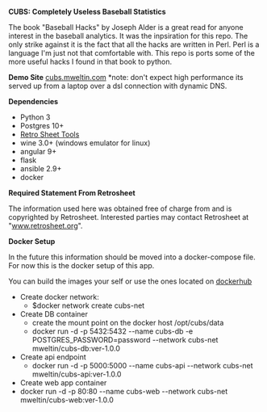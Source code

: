 **CUBS: Completely Useless Baseball Statistics**

The book "Baseball Hacks" by Joseph Alder is a great read for anyone interest in the
baseball analytics.  It was the inpsiration for this repo.  The only strike against it
is the fact that all the hacks are written in Perl.  Perl is a language I'm just 
not that comfortable with.  This repo is ports some of the more useful hacks I found in that book to python. 

**Demo Site**
[cubs.mweltin.com](http://cubs.mweltin.com)
*note: don't expect high performance its served up from a laptop over a dsl connection with dynamic DNS.

**Dependencies**
 - Python 3
 - Postgres 10+
 - [Retro Sheet Tools](https://www.retrosheet.org/tools.htm)
 - wine 3.0+ (windows emulator for linux)
 - angular 9+
 - flask
 - ansible 2.9+
 - docker
 

**Required Statement From Retrosheet**
 
The information used here was obtained free of
charge from and is copyrighted by Retrosheet.  Interested
parties may contact Retrosheet at "www.retrosheet.org".

**Docker Setup**

In the future this information should be moved into a docker-compose file.
For now this is the docker setup of this app.

You can build the images your self or use the ones located on [dockerhub](https://hub.docker.com/u/mweltin)
   
 - Create docker network: 
   - $docker network create cubs-net
 - Create DB container
   - create the mount point on the docker host /opt/cubs/data
   - docker run -d -p 5432:5432 --name cubs-db -e POSTGRES_PASSWORD=password --network cubs-net mweltin/cubs-db:ver-1.0.0
 - Create api endpoint
   - docker run -d -p 5000:5000 --name cubs-api --network cubs-net mweltin/cubs-api:ver-1.0.0
 - Create web app container
  - docker run -d -p 80:80 --name cubs-web --network cubs-net mweltin/cubs-web:ver-1.0.0
 